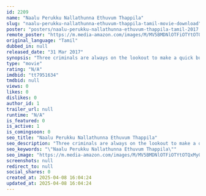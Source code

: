 ```yaml
---
id: 2209
name: "Naalu Perukku Nallathunna Ethuvum Thappila"
slug: "naalu-perukku-nallathunna-ethuvum-thappila-tamil-movie-download"
poster: "posters/naalu-perukku-nallathunna-ethuvum-thappila-tamil-2017.jpg"
remote_poster: "https://m.media-amazon.com/images/M/MV5BMDNlOTFiOTYtOTQxMy00ZmUwLTgwZDMtMzlhMDk0ZTljNjYwXkEyXkFqcGdeQXVyMjA4OTI5NDQ@._V1_SX300.jpg"
original_language: "Tamil"
dubbed_in: null
released_date: "31 Mar 2017"
synopsis: "Three criminals are always on the lookout to make a quick buck. They brainwash a young man and use him to steal a large sum of money."
type: "movie"
rating: "N/A"
imdbid: "tt7951634"
tmdbid: null
views: 0
likes: 0
dislikes: 0
author_id: 1
trailer_url: null
runtime: "N/A"
is_featured: 0
is_active: 1
is_comingsoon: 0
seo_title: "Naalu Perukku Nallathunna Ethuvum Thappila"
seo_description: "Three criminals are always on the lookout to make a quick buck. They brainwash a young man and use him to steal a large sum of money."
seo_keywords: "\"Naalu Perukku Nallathunna Ethuvum Thappila\""
seo_image: "https://m.media-amazon.com/images/M/MV5BMDNlOTFiOTYtOTQxMy00ZmUwLTgwZDMtMzlhMDk0ZTljNjYwXkEyXkFqcGdeQXVyMjA4OTI5NDQ@._V1_SX300.jpg"
screenshots: null
redirect_to: null
social_shares: 0
created_at: 2025-04-08 16:04:24
updated_at: 2025-04-08 16:04:24
---
```


